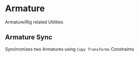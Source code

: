 # Armature

Armature/Rig related Utilities

## Armature Sync

Synchronizes two Armatures using `Copy Transforms` Constraints